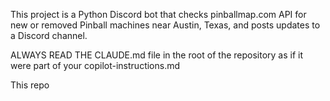 <!-- Use this file to provide workspace-specific custom instructions to Copilot. For more details, visit https://code.visualstudio.com/docs/copilot/copilot-customization#_use-a-githubcopilotinstructionsmd-file -->

This project is a Python Discord bot that checks pinballmap.com API for new or removed Pinball machines near Austin, Texas, and posts updates to a Discord channel.

ALWAYS READ THE CLAUDE.md file in the root of the repository as if it were part of your copilot-instructions.md

This repo
